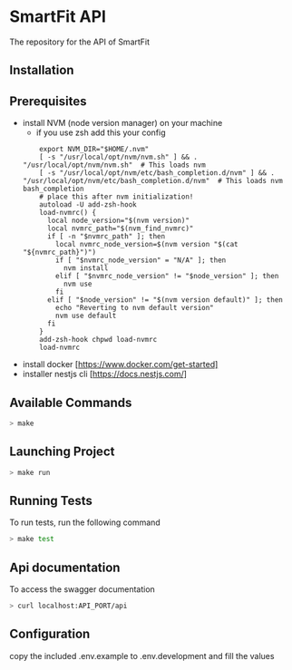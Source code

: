 # SmartFit API

The repository for the API of SmartFit


## Installation

## Prerequisites

* install NVM (node version manager) on your machine
    * if you use zsh add this your config
    ```
        export NVM_DIR="$HOME/.nvm"
        [ -s "/usr/local/opt/nvm/nvm.sh" ] && . "/usr/local/opt/nvm/nvm.sh"  # This loads nvm
        [ -s "/usr/local/opt/nvm/etc/bash_completion.d/nvm" ] && . "/usr/local/opt/nvm/etc/bash_completion.d/nvm"  # This loads nvm bash_completion
        # place this after nvm initialization!
        autoload -U add-zsh-hook
        load-nvmrc() {
          local node_version="$(nvm version)"
          local nvmrc_path="$(nvm_find_nvmrc)"
          if [ -n "$nvmrc_path" ]; then
            local nvmrc_node_version=$(nvm version "$(cat "${nvmrc_path}")")
            if [ "$nvmrc_node_version" = "N/A" ]; then
              nvm install
            elif [ "$nvmrc_node_version" != "$node_version" ]; then
              nvm use
            fi
          elif [ "$node_version" != "$(nvm version default)" ]; then
            echo "Reverting to nvm default version"
            nvm use default
          fi
        }
        add-zsh-hook chpwd load-nvmrc
        load-nvmrc
    ```
* install docker [https://www.docker.com/get-started]
* installer nestjs cli [https://docs.nestjs.com/]

## Available Commands
```bash
> make
```

## Launching Project
```bash
> make run
```
## Running Tests

To run tests, run the following command

```bash
> make test
```

## Api documentation

To access the swagger documentation

```bash
> curl localhost:API_PORT/api
```

## Configuration

copy the included .env.example to .env.development and fill the values
